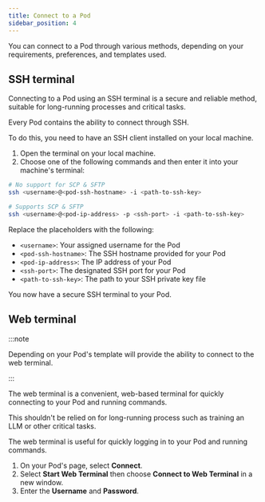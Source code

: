 ```yaml
---
title: Connect to a Pod
sidebar_position: 4
---
```


You can connect to a Pod through various methods, depending on your requirements, preferences, and templates used.

## SSH terminal

Connecting to a Pod using an SSH terminal is a secure and reliable method, suitable for long-running processes and critical tasks.

Every Pod contains the ability to connect through SSH.

To do this, you need to have an SSH client installed on your local machine.

1. Open the terminal on your local machine.
2. Choose one of the following commands and then enter it into your machine's terminal:

```bash
# No support for SCP & SFTP
ssh <username>@<pod-ssh-hostname> -i <path-to-ssh-key>

# Supports SCP & SFTP
ssh <username>@<pod-ip-address> -p <ssh-port> -i <path-to-ssh-key>
```

Replace the placeholders with the following:

- `<username>`: Your assigned username for the Pod
- `<pod-ssh-hostname>`: The SSH hostname provided for your Pod
- `<pod-ip-address>`: The IP address of your Pod
- `<ssh-port>`: The designated SSH port for your Pod
- `<path-to-ssh-key>`: The path to your SSH private key file

You now have a secure SSH terminal to your Pod.

## Web terminal

:::note

Depending on your Pod's template will provide the ability to connect to the web terminal.

:::

The web terminal is a convenient, web-based terminal for quickly connecting to your Pod and running commands.

This shouldn't be relied on for long-running process such as training an LLM or other critical tasks.

The web terminal is useful for quickly logging in to your Pod and running commands.

1. On your Pod's page, select **Connect**.
2. Select **Start Web Terminal** then choose **Connect to Web Terminal** in a new window.
3. Enter the **Username** and **Password**.
